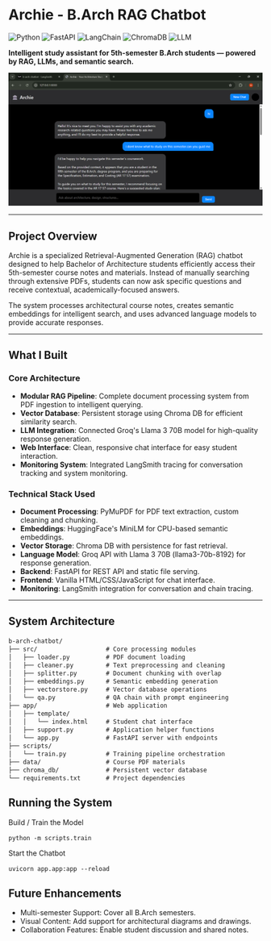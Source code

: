 # Archie - B.Arch RAG Chatbot

![Python](https://img.shields.io/badge/Python-3.10+-blue?logo=python&logoColor=white)
![FastAPI](https://img.shields.io/badge/FastAPI-0.100.0-green?logo=fastapi&logoColor=white)
![LangChain](https://img.shields.io/badge/LangChain-v0.1.0-orange?logo=langchain)
![ChromaDB](https://img.shields.io/badge/ChromaDB-persistent-yellowgreen)
![LLM](https://img.shields.io/badge/Groq_Llama3-70B-purple)

**Intelligent study assistant for 5th-semester B.Arch students — powered by RAG, LLMs, and semantic search.**

![Archie Chat Interface](app/template/chat_history.png)  

---

## Project Overview

Archie is a specialized Retrieval-Augmented Generation (RAG) chatbot designed to help Bachelor of Architecture students efficiently access their 5th-semester course notes and materials. Instead of manually searching through extensive PDFs, students can now ask specific questions and receive contextual, academically-focused answers.

The system processes architectural course notes, creates semantic embeddings for intelligent search, and uses advanced language models to provide accurate responses.

---

## What I Built

### Core Architecture

- **Modular RAG Pipeline**: Complete document processing system from PDF ingestion to intelligent querying.
- **Vector Database**: Persistent storage using Chroma DB for efficient similarity search.
- **LLM Integration**: Connected Groq's Llama 3 70B model for high-quality response generation.
- **Web Interface**: Clean, responsive chat interface for easy student interaction.
- **Monitoring System**: Integrated LangSmith tracing for conversation tracking and system monitoring.

### Technical Stack Used

- **Document Processing**: PyMuPDF for PDF text extraction, custom cleaning and chunking.
- **Embeddings**: HuggingFace's MiniLM for CPU-based semantic embeddings.
- **Vector Storage**: Chroma DB with persistence for fast retrieval.
- **Language Model**: Groq API with Llama 3 70B (llama3-70b-8192) for response generation.
- **Backend**: FastAPI for REST API and static file serving.
- **Frontend**: Vanilla HTML/CSS/JavaScript for chat interface.
- **Monitoring**: LangSmith integration for conversation and chain tracing.

---

## System Architecture

```text
b-arch-chatbot/
├── src/                   # Core processing modules
│   ├── loader.py          # PDF document loading
│   ├── cleaner.py         # Text preprocessing and cleaning
│   ├── splitter.py        # Document chunking with overlap
│   ├── embeddings.py      # Semantic embedding generation
│   ├── vectorstore.py     # Vector database operations
│   └── qa.py              # QA chain with prompt engineering
├── app/                   # Web application
│   ├── template/
│   │   └── index.html     # Student chat interface
│   ├── support.py         # Application helper functions
│   └── app.py             # FastAPI server with endpoints
├── scripts/
│   └── train.py           # Training pipeline orchestration
├── data/                  # Course PDF materials
├── chroma_db/             # Persistent vector database
└── requirements.txt       # Project dependencies

```
## Running the System
Build / Train the Model
```text
python -m scripts.train
```
Start the Chatbot
```text
uvicorn app.app:app --reload
```

## Future Enhancements

- Multi-semester Support: Cover all B.Arch semesters.
- Visual Content: Add support for architectural diagrams and drawings.
- Collaboration Features: Enable student discussion and shared notes.

